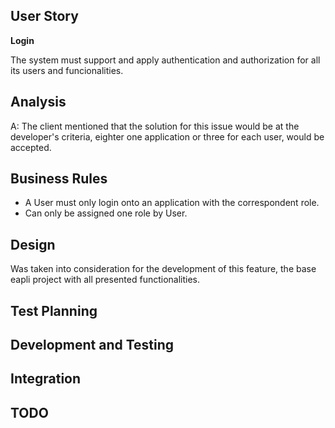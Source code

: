 ## User Story ##

**Login**

The system must support and apply authentication and authorization for all its users and funcionalities.

## Analysis ##

A: The client mentioned that the solution for this issue would be at the developer's criteria, eighter one application or three for each user, would be accepted.

## Business Rules ##
- A User must only login onto an application with the correspondent role.
- Can only be assigned one role by User.


## Design ##

Was taken into consideration for the development of this feature, the base eapli project with all presented functionalities.

## Test Planning ##

## Development and Testing ##

## Integration ##

## TODO ##

